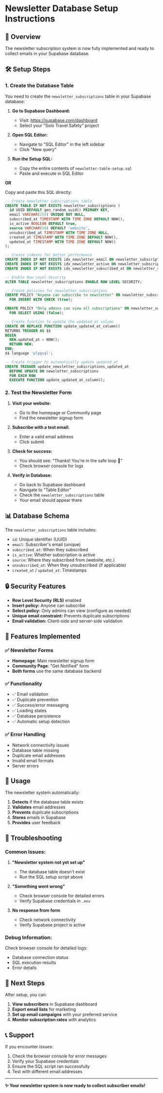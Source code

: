 # Newsletter Database Setup Instructions

## 📧 Overview
The newsletter subscription system is now fully implemented and ready to collect emails in your Supabase database.

## 🛠️ Setup Steps

### 1. Create the Database Table
You need to create the `newsletter_subscriptions` table in your Supabase database:

1. **Go to Supabase Dashboard:**
   - Visit: https://supabase.com/dashboard
   - Select your "Solo Travel Safety" project

2. **Open SQL Editor:**
   - Navigate to "SQL Editor" in the left sidebar
   - Click "New query"

3. **Run the Setup SQL:**
   - Copy the entire contents of `newsletter-table-setup.sql`
   - Paste and execute in SQL Editor

**OR**

Copy and paste this SQL directly:

```sql
-- Create newsletter_subscriptions table
CREATE TABLE IF NOT EXISTS newsletter_subscriptions (
  id UUID DEFAULT gen_random_uuid() PRIMARY KEY,
  email VARCHAR(255) UNIQUE NOT NULL,
  subscribed_at TIMESTAMP WITH TIME ZONE DEFAULT NOW(),
  is_active BOOLEAN DEFAULT true,
  source VARCHAR(50) DEFAULT 'website',
  unsubscribed_at TIMESTAMP WITH TIME ZONE NULL,
  created_at TIMESTAMP WITH TIME ZONE DEFAULT NOW(),
  updated_at TIMESTAMP WITH TIME ZONE DEFAULT NOW()
);

-- Create indexes for better performance
CREATE INDEX IF NOT EXISTS idx_newsletter_email ON newsletter_subscriptions(email);
CREATE INDEX IF NOT EXISTS idx_newsletter_active ON newsletter_subscriptions(is_active);
CREATE INDEX IF NOT EXISTS idx_newsletter_subscribed_at ON newsletter_subscriptions(subscribed_at);

-- Enable Row Level Security
ALTER TABLE newsletter_subscriptions ENABLE ROW LEVEL SECURITY;

-- Create policies for newsletter_subscriptions
CREATE POLICY "Anyone can subscribe to newsletter" ON newsletter_subscriptions
  FOR INSERT WITH CHECK (true);

CREATE POLICY "Only admins can view all subscriptions" ON newsletter_subscriptions
  FOR SELECT USING (false);

-- Create function to update the updated_at column
CREATE OR REPLACE FUNCTION update_updated_at_column()
RETURNS TRIGGER AS $$
BEGIN
  NEW.updated_at = NOW();
  RETURN NEW;
END;
$$ language 'plpgsql';

-- Create trigger to automatically update updated_at
CREATE TRIGGER update_newsletter_subscriptions_updated_at
  BEFORE UPDATE ON newsletter_subscriptions
  FOR EACH ROW
  EXECUTE FUNCTION update_updated_at_column();
```

### 2. Test the Newsletter Form

1. **Visit your website:**
   - Go to the homepage or Community page
   - Find the newsletter signup form

2. **Subscribe with a test email:**
   - Enter a valid email address
   - Click submit

3. **Check for success:**
   - You should see: "Thanks! You're in the safe loop 🎉"
   - Check browser console for logs

4. **Verify in Database:**
   - Go back to Supabase dashboard
   - Navigate to "Table Editor"
   - Check the `newsletter_subscriptions` table
   - Your email should appear there

## 📊 Database Schema

The `newsletter_subscriptions` table includes:

- `id`: Unique identifier (UUID)
- `email`: Subscriber's email (unique)
- `subscribed_at`: When they subscribed
- `is_active`: Whether subscription is active
- `source`: Where they subscribed from (website, etc.)
- `unsubscribed_at`: When they unsubscribed (if applicable)
- `created_at` / `updated_at`: Timestamps

## 🔒 Security Features

- **Row Level Security (RLS)** enabled
- **Insert policy:** Anyone can subscribe
- **Select policy:** Only admins can view (configure as needed)
- **Unique email constraint:** Prevents duplicate subscriptions
- **Email validation:** Client-side and server-side validation

## 🌟 Features Implemented

### ✅ Newsletter Forms
- **Homepage**: Main newsletter signup form
- **Community Page**: "Get Notified" form
- **Both forms** use the same database backend

### ✅ Functionality
- ✅ Email validation
- ✅ Duplicate prevention
- ✅ Success/error messaging
- ✅ Loading states
- ✅ Database persistence
- ✅ Automatic setup detection

### ✅ Error Handling
- Network connectivity issues
- Database table missing
- Duplicate email addresses
- Invalid email formats
- Server errors

## 📝 Usage

The newsletter system automatically:

1. **Detects** if the database table exists
2. **Validates** email addresses
3. **Prevents** duplicate subscriptions
4. **Stores** emails in Supabase
5. **Provides** user feedback

## 🔧 Troubleshooting

### Common Issues:

1. **"Newsletter system not yet set up"**
   - The database table doesn't exist
   - Run the SQL setup script above

2. **"Something went wrong"**
   - Check browser console for detailed errors
   - Verify Supabase credentials in `.env`

3. **No response from form**
   - Check network connectivity
   - Verify Supabase project is active

### Debug Information:

Check browser console for detailed logs:
- Database connection status
- SQL execution results
- Error details

## 🎯 Next Steps

After setup, you can:

1. **View subscribers** in Supabase dashboard
2. **Export email lists** for marketing
3. **Set up email campaigns** with your preferred service
4. **Monitor subscription rates** with analytics

## 📞 Support

If you encounter issues:
1. Check the browser console for error messages
2. Verify your Supabase credentials
3. Ensure the SQL script ran successfully
4. Test with different email addresses

---

**✨ Your newsletter system is now ready to collect subscriber emails!**